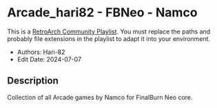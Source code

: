 # Arcade_hari82 - FBNeo - Namco

This is a [RetroArch Community
Playlist](https://github.com/thingsiplay/retroarch-community-playlists). You must
replace the paths and probably file extensions in the playlist to adapt it into
your environment.

- Authors: Hari-82
- Edit Date: 2024-07-07

## Description

Collection of all Arcade games by Namco for FinalBurn Neo core.
